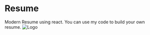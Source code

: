 
# Resume

Modern Resume using react.
You can use my code to build your own resume.
![Logo](https://iili.io/J3MUwR1.png)

